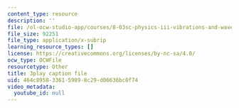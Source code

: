 ```yaml
---
content_type: resource
description: ''
file: /ol-ocw-studio-app/courses/8-03sc-physics-iii-vibrations-and-waves-fall-2016/464c8958336159898c29d06636bc0f74_mqhO9GT8hD4.vtt
file_size: 92251
file_type: application/x-subrip
learning_resource_types: []
license: https://creativecommons.org/licenses/by-nc-sa/4.0/
ocw_type: OCWFile
resourcetype: Other
title: 3play caption file
uid: 464c8958-3361-5989-8c29-d06636bc0f74
video_metadata:
  youtube_id: null
---
```


